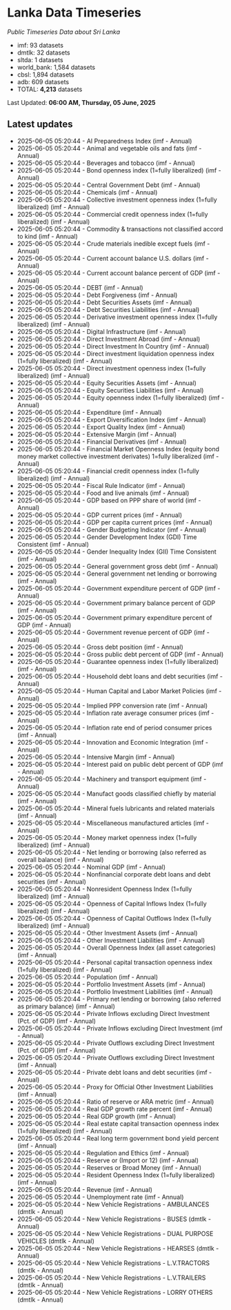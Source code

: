 # Lanka Data Timeseries
*Public Timeseries Data about Sri Lanka*

* imf: 93 datasets
* dmtlk: 32 datasets
* sltda: 1 datasets
* world_bank: 1,584 datasets
* cbsl: 1,894 datasets
* adb: 609 datasets
* TOTAL: **4,213** datasets

Last Updated: **06:00 AM, Thursday, 05 June, 2025**

## Latest updates

* 2025-06-05 05:20:44 - AI Preparedness Index (imf - Annual)
* 2025-06-05 05:20:44 - Animal and vegetable oils and fats (imf - Annual)
* 2025-06-05 05:20:44 - Beverages and tobacco (imf - Annual)
* 2025-06-05 05:20:44 - Bond openness index (1=fully liberalized) (imf - Annual)
* 2025-06-05 05:20:44 - Central Government Debt (imf - Annual)
* 2025-06-05 05:20:44 - Chemicals (imf - Annual)
* 2025-06-05 05:20:44 - Collective investment openness index (1=fully liberalized) (imf - Annual)
* 2025-06-05 05:20:44 - Commercial credit openness index (1=fully liberalized) (imf - Annual)
* 2025-06-05 05:20:44 - Commodity & transactions not classified accord to kind (imf - Annual)
* 2025-06-05 05:20:44 - Crude materials inedible except fuels (imf - Annual)
* 2025-06-05 05:20:44 - Current account balance U.S. dollars (imf - Annual)
* 2025-06-05 05:20:44 - Current account balance percent of GDP (imf - Annual)
* 2025-06-05 05:20:44 - DEBT (imf - Annual)
* 2025-06-05 05:20:44 - Debt Forgiveness (imf - Annual)
* 2025-06-05 05:20:44 - Debt Securities Assets (imf - Annual)
* 2025-06-05 05:20:44 - Debt Securities Liabilities (imf - Annual)
* 2025-06-05 05:20:44 - Derivative investment openness index (1=fully liberalized) (imf - Annual)
* 2025-06-05 05:20:44 - Digital Infrastructure (imf - Annual)
* 2025-06-05 05:20:44 - Direct Investment Abroad (imf - Annual)
* 2025-06-05 05:20:44 - Direct Investment In Country (imf - Annual)
* 2025-06-05 05:20:44 - Direct investment liquidation openness index (1=fully liberalized) (imf - Annual)
* 2025-06-05 05:20:44 - Direct investment openness index (1=fully liberalized) (imf - Annual)
* 2025-06-05 05:20:44 - Equity Securities Assets (imf - Annual)
* 2025-06-05 05:20:44 - Equity Securities Liabilities (imf - Annual)
* 2025-06-05 05:20:44 - Equity openness index (1=fully liberalized) (imf - Annual)
* 2025-06-05 05:20:44 - Expenditure (imf - Annual)
* 2025-06-05 05:20:44 - Export Diversification Index (imf - Annual)
* 2025-06-05 05:20:44 - Export Quality Index (imf - Annual)
* 2025-06-05 05:20:44 - Extensive Margin (imf - Annual)
* 2025-06-05 05:20:44 - Financial Derivatives (imf - Annual)
* 2025-06-05 05:20:44 - Financial Market Openness Index (equity bond money market collective investment derivates) 1=fully liberalized (imf - Annual)
* 2025-06-05 05:20:44 - Financial credit openness index (1=fully liberalized) (imf - Annual)
* 2025-06-05 05:20:44 - Fiscal Rule Indicator (imf - Annual)
* 2025-06-05 05:20:44 - Food and live animals (imf - Annual)
* 2025-06-05 05:20:44 - GDP based on PPP share of world (imf - Annual)
* 2025-06-05 05:20:44 - GDP current prices (imf - Annual)
* 2025-06-05 05:20:44 - GDP per capita current prices (imf - Annual)
* 2025-06-05 05:20:44 - Gender Budgeting Indicator (imf - Annual)
* 2025-06-05 05:20:44 - Gender Development Index (GDI) Time Consistent (imf - Annual)
* 2025-06-05 05:20:44 - Gender Inequality Index (GII) Time Consistent (imf - Annual)
* 2025-06-05 05:20:44 - General government gross debt (imf - Annual)
* 2025-06-05 05:20:44 - General government net lending or borrowing (imf - Annual)
* 2025-06-05 05:20:44 - Government expenditure percent of GDP (imf - Annual)
* 2025-06-05 05:20:44 - Government primary balance percent of GDP (imf - Annual)
* 2025-06-05 05:20:44 - Government primary expenditure percent of GDP (imf - Annual)
* 2025-06-05 05:20:44 - Government revenue percent of GDP (imf - Annual)
* 2025-06-05 05:20:44 - Gross debt position (imf - Annual)
* 2025-06-05 05:20:44 - Gross public debt percent of GDP (imf - Annual)
* 2025-06-05 05:20:44 - Guarantee openness index (1=fully liberalized) (imf - Annual)
* 2025-06-05 05:20:44 - Household debt loans and debt securities (imf - Annual)
* 2025-06-05 05:20:44 - Human Capital and Labor Market Policies (imf - Annual)
* 2025-06-05 05:20:44 - Implied PPP conversion rate (imf - Annual)
* 2025-06-05 05:20:44 - Inflation rate average consumer prices (imf - Annual)
* 2025-06-05 05:20:44 - Inflation rate end of period consumer prices (imf - Annual)
* 2025-06-05 05:20:44 - Innovation and Economic Integration (imf - Annual)
* 2025-06-05 05:20:44 - Intensive Margin (imf - Annual)
* 2025-06-05 05:20:44 - Interest paid on public debt percent of GDP (imf - Annual)
* 2025-06-05 05:20:44 - Machinery and transport equipment (imf - Annual)
* 2025-06-05 05:20:44 - Manufact goods classified chiefly by material (imf - Annual)
* 2025-06-05 05:20:44 - Mineral fuels lubricants and related materials (imf - Annual)
* 2025-06-05 05:20:44 - Miscellaneous manufactured articles (imf - Annual)
* 2025-06-05 05:20:44 - Money market openness index (1=fully liberalized) (imf - Annual)
* 2025-06-05 05:20:44 - Net lending or borrowing (also referred as overall balance) (imf - Annual)
* 2025-06-05 05:20:44 - Nominal GDP (imf - Annual)
* 2025-06-05 05:20:44 - Nonfinancial corporate debt loans and debt securities (imf - Annual)
* 2025-06-05 05:20:44 - Nonresident Openness Index (1=fully liberalized) (imf - Annual)
* 2025-06-05 05:20:44 - Openness of Capital Inflows Index (1=fully liberalized) (imf - Annual)
* 2025-06-05 05:20:44 - Openness of Capital Outflows Index (1=fully liberalized) (imf - Annual)
* 2025-06-05 05:20:44 - Other Investment Assets (imf - Annual)
* 2025-06-05 05:20:44 - Other Investment Liabilities (imf - Annual)
* 2025-06-05 05:20:44 - Overall Openness Index (all asset categories) (imf - Annual)
* 2025-06-05 05:20:44 - Personal capital transaction openness index (1=fully liberalized) (imf - Annual)
* 2025-06-05 05:20:44 - Population (imf - Annual)
* 2025-06-05 05:20:44 - Portfolio Investment Assets (imf - Annual)
* 2025-06-05 05:20:44 - Portfolio Investment Liabilities (imf - Annual)
* 2025-06-05 05:20:44 - Primary net lending or borrowing (also referred as primary balance) (imf - Annual)
* 2025-06-05 05:20:44 - Private Inflows excluding Direct Investment (Pct. of GDP) (imf - Annual)
* 2025-06-05 05:20:44 - Private Inflows excluding Direct Investment (imf - Annual)
* 2025-06-05 05:20:44 - Private Outflows excluding Direct Investment (Pct. of GDP) (imf - Annual)
* 2025-06-05 05:20:44 - Private Outflows excluding Direct Investment (imf - Annual)
* 2025-06-05 05:20:44 - Private debt loans and debt securities (imf - Annual)
* 2025-06-05 05:20:44 - Proxy for Official Other Investment Liabilities (imf - Annual)
* 2025-06-05 05:20:44 - Ratio of reserve or ARA metric (imf - Annual)
* 2025-06-05 05:20:44 - Real GDP growth rate percent (imf - Annual)
* 2025-06-05 05:20:44 - Real GDP growth (imf - Annual)
* 2025-06-05 05:20:44 - Real estate capital transaction openness index (1=fully liberalized) (imf - Annual)
* 2025-06-05 05:20:44 - Real long term government bond yield percent (imf - Annual)
* 2025-06-05 05:20:44 - Regulation and Ethics (imf - Annual)
* 2025-06-05 05:20:44 - Reserve or (Import or 12) (imf - Annual)
* 2025-06-05 05:20:44 - Reserves or Broad Money (imf - Annual)
* 2025-06-05 05:20:44 - Resident Openness Index (1=fully liberalized) (imf - Annual)
* 2025-06-05 05:20:44 - Revenue (imf - Annual)
* 2025-06-05 05:20:44 - Unemployment rate (imf - Annual)
* 2025-06-05 05:20:44 - New Vehicle Registrations - AMBULANCES (dmtlk - Annual)
* 2025-06-05 05:20:44 - New Vehicle Registrations - BUSES (dmtlk - Annual)
* 2025-06-05 05:20:44 - New Vehicle Registrations - DUAL PURPOSE VEHICLES (dmtlk - Annual)
* 2025-06-05 05:20:44 - New Vehicle Registrations - HEARSES (dmtlk - Annual)
* 2025-06-05 05:20:44 - New Vehicle Registrations - L.V.TRACTORS (dmtlk - Annual)
* 2025-06-05 05:20:44 - New Vehicle Registrations - L.V.TRAILERS (dmtlk - Annual)
* 2025-06-05 05:20:44 - New Vehicle Registrations - LORRY OTHERS (dmtlk - Annual)